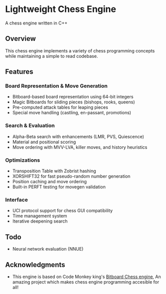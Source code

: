 # Lightweight Chess Engine

A chess engine written in C++ 

## Overview

This chess engine implements a variety of chess programming concepts while maintaining a simple to read codebase. 

## Features

### Board Representation & Move Generation
- Bitboard-based board representation using 64-bit integers
- Magic Bitboards for sliding pieces (bishops, rooks, queens)
- Pre-computed attack tables for leaping pieces
- Special move handling (castling, en-passant, promotions)

### Search & Evaluation
- Alpha-Beta search with enhancements (LMR, PVS, Quiescence)
- Material and positional scoring
- Move ordering with MVV-LVA, killer moves, and history heuristics

### Optimizations
- Transposition Table with Zobrist hashing
- XORSHIFT32 for fast pseudo-random number generation
- Position caching and move ordering
- Built-in PERFT testing for movegen validation

### Interface
- UCI protocol support for chess GUI compatibility
- Time management system
- Iterative deepening search

## Todo

- Neural network evaluation (NNUE)

## Acknowledgments

- This engine is based on Code Monkey king's [Bitboard Chess engine](https://github.com/maksimKorzh/bbc), 
An amazing project which makes chess engine programming accesible for all!